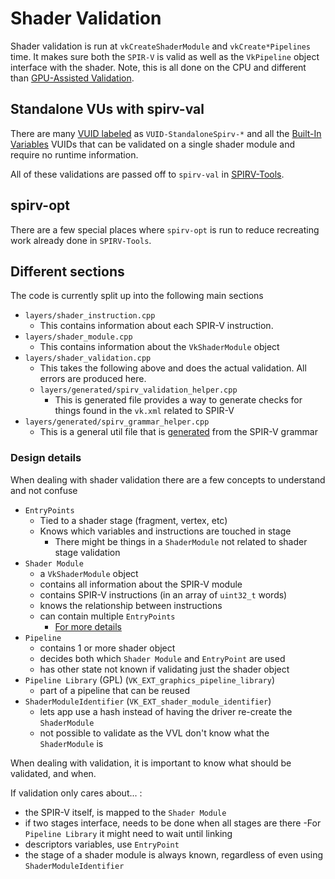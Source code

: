 # Shader Validation

Shader validation is run at `vkCreateShaderModule` and `vkCreate*Pipelines` time. It makes sure both the `SPIR-V` is valid
as well as the `VkPipeline` object interface with the shader. Note, this is all done on the CPU and different than
[GPU-Assisted Validation](gpu_validation.md).

## Standalone VUs with spirv-val

There are many [VUID labeled](https://registry.khronos.org/vulkan/specs/1.3-extensions/html/vkspec.html#spirvenv-module-validation-standalone) as `VUID-StandaloneSpirv-*` and all the
[Built-In Variables](https://registry.khronos.org/vulkan/specs/1.3-extensions/html/vkspec.html#interfaces-builtin-variables)
VUIDs that can be validated on a single shader module and require no runtime information.

All of these validations are passed off to `spirv-val` in [SPIRV-Tools](https://github.com/KhronosGroup/SPIRV-Tools/).

## spirv-opt

There are a few special places where `spirv-opt` is run to reduce recreating work already done in `SPIRV-Tools`.

## Different sections

The code is currently split up into the following main sections

- `layers/shader_instruction.cpp`
    - This contains information about each SPIR-V instruction.
- `layers/shader_module.cpp`
    - This contains information about the `VkShaderModule` object
- `layers/shader_validation.cpp`
    - This takes the following above and does the actual validation. All errors are produced here.
    - `layers/generated/spirv_validation_helper.cpp`
        - This is generated file provides a way to generate checks for things found in the `vk.xml` related to SPIR-V
- `layers/generated/spirv_grammar_helper.cpp`
    - This is a general util file that is [generated](generated_code.md) from the SPIR-V grammar

### Design details

When dealing with shader validation there are a few concepts to understand and not confuse

- `EntryPoints`
  - Tied to a shader stage (fragment, vertex, etc)
  - Knows which variables and instructions are touched in stage
    - There might be things in a `ShaderModule` not related to shader stage validation
- `Shader Module`
  - a `VkShaderModule` object
  - contains all information about the SPIR-V module
  - contains SPIR-V instructions (in an array of `uint32_t` words)
  - knows the relationship between instructions
  - can contain multiple `EntryPoints`
    - [For more details](https://github.com/KhronosGroup/SPIRV-Guide/blob/master/chapters/entry_execution.md#instructions-with-multiple-execution-modes)
- `Pipeline`
  - contains 1 or more shader object
  - decides both which `Shader Module` and `EntryPoint` are used
  - has other state not known if validating just the shader object
- `Pipeline Library` (GPL) (`VK_EXT_graphics_pipeline_library`)
  - part of a pipeline that can be reused
- `ShaderModuleIdentifier` (`VK_EXT_shader_module_identifier`)
  - lets app use a hash instead of having the driver re-create the `ShaderModule`
  - not possible to validate as the VVL don't know what the `ShaderModule` is

When dealing with validation, it is important to know what should be validated, and when.

If validation only cares about... :

- the SPIR-V itself, is mapped to the `Shader Module`
- if two stages interface, needs to be done when all stages are there
  -For `Pipeline Library` it might need to wait until linking
- descriptors variables, use `EntryPoint`
- the stage of a shader module is always known, regardless of even using `ShaderModuleIdentifier`